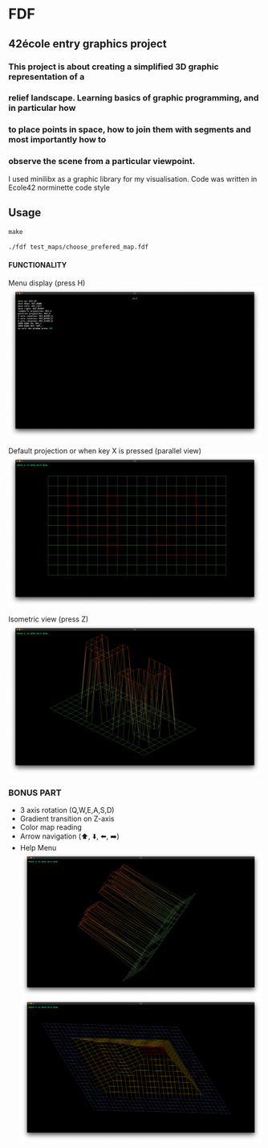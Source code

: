 # FDF
## 42école entry graphics project
### This project is about creating a simplified 3D graphic representation of a
### relief landscape. Learning basics of graphic programming, and in particular how
### to place points in space, how to join them with segments and most importantly how to
### observe the scene from a particular viewpoint.

I used minilibx as a graphic library for my visualisation. Code was written in Ecole42 norminette code style

## Usage
```
make
```
```
./fdf test_maps/choose_prefered_map.fdf
```  

#### FUNCTIONALITY
Menu display (press H)
![Menu](https://github.com/rstarfir/FDF/blob/master/Menu.png)

Default projection or when key X is pressed (parallel view)
![Parallel](https://github.com/rstarfir/FDF/blob/master/Parallel.png)

Isometric view (press Z)
![iso](https://github.com/rstarfir/FDF/blob/master/iso.png)

### BONUS PART
* 3 axis rotation (Q,W,E,A,S,D)
* Gradient transition on Z-axis
* Color map reading
* Arrow navigation (:arrow_up:, :arrow_down:, :arrow_left:, :arrow_right:)
* Help Menu
![rotation](https://github.com/rstarfir/FDF/blob/master/rotation.png)
![Pyramid](https://github.com/rstarfir/FDF/blob/master/Pyramid.png)
